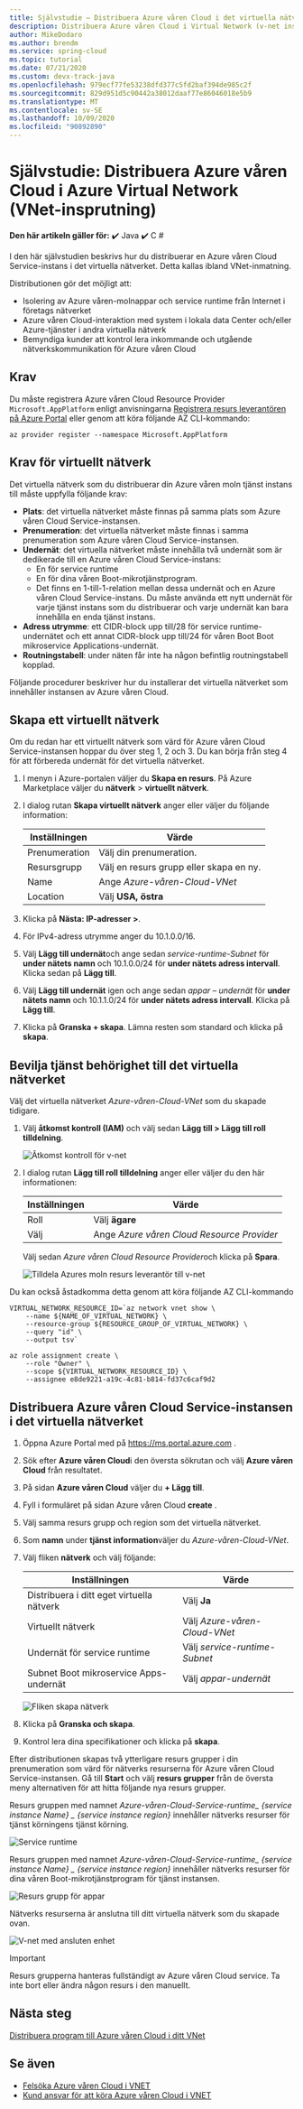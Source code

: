 ```yaml
---
title: Självstudie – Distribuera Azure våren Cloud i det virtuella nätverket
description: Distribuera Azure våren Cloud i Virtual Network (v-net insprutning).
author: MikeDodaro
ms.author: brendm
ms.service: spring-cloud
ms.topic: tutorial
ms.date: 07/21/2020
ms.custom: devx-track-java
ms.openlocfilehash: 979ecf77fe53238dfd377c5fd2baf394de985c2f
ms.sourcegitcommit: 829d951d5c90442a38012daaf77e86046018e5b9
ms.translationtype: MT
ms.contentlocale: sv-SE
ms.lasthandoff: 10/09/2020
ms.locfileid: "90892890"
---
```

# <a name="tutorial-deploy-azure-spring-cloud-in-azure-virtual-network-vnet-injection"></a>Självstudie: Distribuera Azure våren Cloud i Azure Virtual Network (VNet-insprutning)

**Den här artikeln gäller för:** ✔️ Java ✔️ C #

I den här självstudien beskrivs hur du distribuerar en Azure våren Cloud Service-instans i det virtuella nätverket. Detta kallas ibland VNet-inmatning.  

Distributionen gör det möjligt att:

* Isolering av Azure våren-molnappar och service runtime från Internet i företags nätverket
* Azure våren Cloud-interaktion med system i lokala data Center och/eller Azure-tjänster i andra virtuella nätverk
* Bemyndiga kunder att kontrol lera inkommande och utgående nätverkskommunikation för Azure våren Cloud

## <a name="prerequisites"></a>Krav
Du måste registrera Azure våren Cloud Resource Provider `Microsoft.AppPlatform` enligt anvisningarna [Registrera resurs leverantören på Azure Portal](https://docs.microsoft.com/azure/azure-resource-manager/management/resource-providers-and-types#azure-portal) eller genom att köra följande AZ CLI-kommando:

```azurecli
az provider register --namespace Microsoft.AppPlatform
```
## <a name="virtual-network-requirements"></a>Krav för virtuellt nätverk
Det virtuella nätverk som du distribuerar din Azure våren moln tjänst instans till måste uppfylla följande krav:

* **Plats**: det virtuella nätverket måste finnas på samma plats som Azure våren Cloud Service-instansen.
* **Prenumeration**: det virtuella nätverket måste finnas i samma prenumeration som Azure våren Cloud Service-instansen.
* **Undernät**: det virtuella nätverket måste innehålla två undernät som är dedikerade till en Azure våren Cloud Service-instans: 
    * En för service runtime
    * En för dina våren Boot-mikrotjänstprogram. 
    * Det finns en 1-till-1-relation mellan dessa undernät och en Azure våren Cloud Service-instans. Du måste använda ett nytt undernät för varje tjänst instans som du distribuerar och varje undernät kan bara innehålla en enda tjänst instans.
* **Adress utrymme**: ett CIDR-block upp till/28 för service runtime-undernätet och ett annat CIDR-block upp till/24 för våren Boot Boot mikroservice Applications-undernät.
* **Routningstabell**: under näten får inte ha någon befintlig routningstabell kopplad.

Följande procedurer beskriver hur du installerar det virtuella nätverket som innehåller instansen av Azure våren Cloud.

## <a name="create-a-virtual-network"></a>Skapa ett virtuellt nätverk
Om du redan har ett virtuellt nätverk som värd för Azure våren Cloud Service-instansen hoppar du över steg 1, 2 och 3. Du kan börja från steg 4 för att förbereda undernät för det virtuella nätverket.

1. I menyn i Azure-portalen väljer du **Skapa en resurs**. På Azure Marketplace väljer du **nätverk**  >  **virtuellt nätverk**.

1. I dialog rutan **Skapa virtuellt nätverk** anger eller väljer du följande information:

    |Inställningen          |Värde                                             |
    |-----------------|--------------------------------------------------|
    |Prenumeration     |Välj din prenumeration.                         |
    |Resursgrupp   |Välj en resurs grupp eller skapa en ny.  |
    |Name             |Ange *Azure-våren-Cloud-VNet*                   |
    |Location         |Välj **USA, östra**                                |

1. Klicka på **Nästa: IP-adresser >**. 
 
1. För IPv4-adress utrymme anger du 10.1.0.0/16.

1. Välj **Lägg till undernät**och ange sedan *service-runtime-Subnet* för **under nätets namn** och 10.1.0.0/24 för **under nätets adress intervall**. Klicka sedan på **Lägg till**.

1. Välj **Lägg till undernät** igen och ange sedan *appar – undernät* för **under nätets namn** och 10.1.1.0/24 för **under nätets adress intervall**.  Klicka på **Lägg till**.

1. Klicka på **Granska + skapa**. Lämna resten som standard och klicka på **skapa**.

## <a name="grant-service-permission-to-the-virtual-network"></a>Bevilja tjänst behörighet till det virtuella nätverket

Välj det virtuella nätverket *Azure-våren-Cloud-VNet* som du skapade tidigare.

1. Välj **åtkomst kontroll (IAM)** och välj sedan **Lägg till > Lägg till roll tilldelning**.

    ![Åtkomst kontroll för v-net](./media/spring-cloud-v-net-injection/access-control.png)

2. I dialog rutan **Lägg till roll tilldelning** anger eller väljer du den här informationen:

    |Inställningen  |Värde                                             |
    |---------|--------------------------------------------------|
    |Roll     |Välj **ägare**                                  |
    |Välj   |Ange *Azure våren Cloud Resource Provider*      |

    Välj sedan *Azure våren Cloud Resource Provider*och klicka på **Spara**.

    ![Tilldela Azures moln resurs leverantör till v-net](./media/spring-cloud-v-net-injection/grant-azure-spring-cloud-resource-provider-to-vnet.png)

Du kan också åstadkomma detta genom att köra följande AZ CLI-kommando

```azurecli
VIRTUAL_NETWORK_RESOURCE_ID=`az network vnet show \
    --name ${NAME_OF_VIRTUAL_NETWORK} \
    --resource-group ${RESOURCE_GROUP_OF_VIRTUAL_NETWORK} \
    --query "id" \
    --output tsv`

az role assignment create \
    --role "Owner" \
    --scope ${VIRTUAL_NETWORK_RESOURCE_ID} \
    --assignee e8de9221-a19c-4c81-b814-fd37c6caf9d2
```

## <a name="deploy-azure-spring-cloud-service-instance-in-the-virtual-network"></a>Distribuera Azure våren Cloud Service-instansen i det virtuella nätverket

1. Öppna Azure Portal med på https://ms.portal.azure.com .

1. Sök efter **Azure våren Cloud**i den översta sökrutan och välj **Azure våren Cloud** från resultatet.

1. På sidan **Azure våren Cloud** väljer du **+ Lägg till**.

1. Fyll i formuläret på sidan Azure våren Cloud **create** . 

1. Välj samma resurs grupp och region som det virtuella nätverket.

1. Som **namn** under **tjänst information**väljer du *Azure-våren-Cloud-VNet*.

1. Välj fliken **nätverk** och välj följande:

    |Inställningen                                |Värde                                             |
    |---------------------------------------|--------------------------------------------------|
    |Distribuera i ditt eget virtuella nätverk     |Välj **Ja**                                    |
    |Virtuellt nätverk                        |Välj *Azure-våren-Cloud-VNet*                  |
    |Undernät för service runtime                 |Välj *service-runtime-Subnet*                   |
    |Subnet Boot mikroservice Apps-undernät   |Välj *appar-undernät*                              |

    ![Fliken skapa nätverk](./media/spring-cloud-v-net-injection/creation-blade-networking-tab.png)

1. Klicka på **Granska och skapa**.

1. Kontrol lera dina specifikationer och klicka på **skapa**.

Efter distributionen skapas två ytterligare resurs grupper i din prenumeration som värd för nätverks resurserna för Azure våren Cloud Service-instansen.  Gå till **Start** och välj **resurs grupper** från de översta meny alternativen för att hitta följande nya resurs grupper.

Resurs gruppen med namnet *Azure-våren-Cloud-Service-runtime_ {service instance Name} _ {service instance region}* innehåller nätverks resurser för tjänst körningens tjänst körning.

  ![Service runtime](./media/spring-cloud-v-net-injection/service-runtime-resource-group.png)

Resurs gruppen med namnet *Azure-våren-Cloud-Service-runtime_ {service instance Name} _ {service instance region}* innehåller nätverks resurser för dina våren Boot-mikrotjänstprogram för tjänst instansen.

  ![Resurs grupp för appar](./media/spring-cloud-v-net-injection/apps-resource-group.png)

Nätverks resurserna är anslutna till ditt virtuella nätverk som du skapade ovan.

  ![V-net med ansluten enhet](./media/spring-cloud-v-net-injection/vnet-with-connected-device.png)

   > [!Important]
   > Resurs grupperna hanteras fullständigt av Azure våren Cloud service. Ta inte bort eller ändra någon resurs i den manuellt.

## <a name="next-steps"></a>Nästa steg

[Distribuera program till Azure våren Cloud i ditt VNet](https://github.com/microsoft/vnet-in-azure-spring-cloud/blob/master/02-deploy-application-to-azure-spring-cloud-in-your-vnet.md)

## <a name="see-also"></a>Se även

- [Felsöka Azure våren Cloud i VNET](https://github.com/microsoft/vnet-in-azure-spring-cloud/blob/master/05-troubleshooting-azure-spring-cloud-in-vnet.md)
- [Kund ansvar för att köra Azure våren Cloud i VNET](https://github.com/microsoft/vnet-in-azure-spring-cloud/blob/master/06-customer-responsibilities-for-running-azure-spring-cloud-in-vnet.md)
